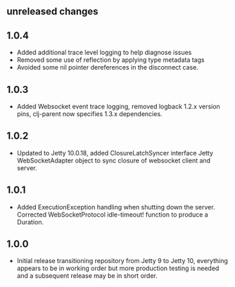 ## unreleased changes

## 1.0.4
* Added additional trace level logging to help diagnose issues
* Removed some use of reflection by applying type metadata tags
* Avoided some nil pointer dereferences in the disconnect case.

## 1.0.3
* Added Websocket event trace logging, removed logback 1.2.x version pins, clj-parent now specifies 1.3.x dependencies.

## 1.0.2
* Updated to Jetty 10.0.18, added ClosureLatchSyncer interface Jetty WebSocketAdapter object to sync closure of websocket client and server.

## 1.0.1
* Added ExecutionException handling when shutting down the server. Corrected WebSocketProtocol idle-timeout! function to produce a Duration.

## 1.0.0
* Initial release transitioning repository from Jetty 9 to Jetty 10, everything appears to be in working order but more production testing is needed and a subsequent release may be in short order.
